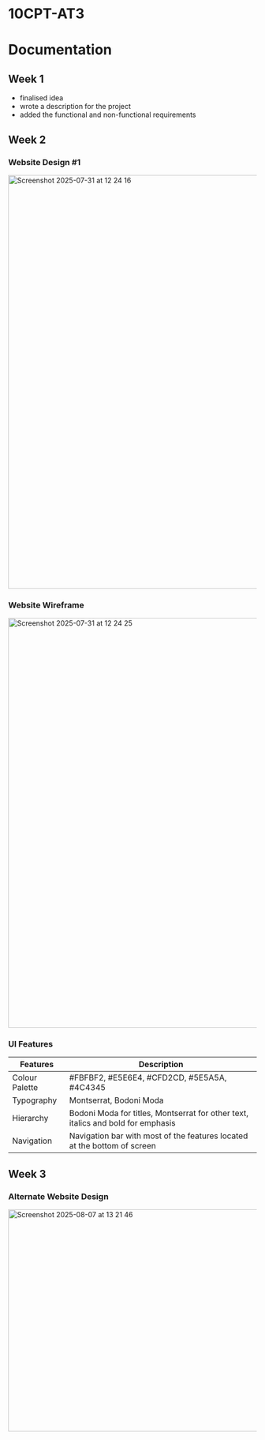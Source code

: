 # 10CPT-AT3

# Documentation

## Week 1
- finalised idea
- wrote a description for the project
- added the functional and non-functional requirements

## Week 2
### Website Design #1
<img width="1120" height="838" alt="Screenshot 2025-07-31 at 12 24 16" src="https://github.com/user-attachments/assets/52ad4619-f128-4259-ab8b-b1f3483ecf7d" />

### Website Wireframe
<img width="1114" height="830" alt="Screenshot 2025-07-31 at 12 24 25" src="https://github.com/user-attachments/assets/664269b0-8619-4ca3-9a61-8cfecafbf9d9" />

### UI Features
| Features | Description |
| ----------- | ----------- |
| Colour Palette | #FBFBF2, #E5E6E4, #CFD2CD, #5E5A5A, #4C4345 |
| Typography | Montserrat, Bodoni Moda |
| Hierarchy | Bodoni Moda for titles, Montserrat for other text, italics and bold for emphasis |
| Navigation | Navigation bar with most of the features located at the bottom of screen |

## Week 3
### Alternate Website Design

<img width="1023" height="450" alt="Screenshot 2025-08-07 at 13 21 46" src="https://github.com/user-attachments/assets/32fb9ee8-7194-4fe9-96e8-59a1e8328e31" />
